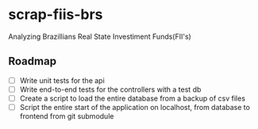 # scrap-fiis-brs
Analyzing Brazillians Real State Investiment Funds(FII's)

## Roadmap

- [ ] Write unit tests for the api
- [ ] Write end-to-end tests for the controllers with a test db
- [ ] Create a script to load the entire database from a backup of csv files
- [ ] Script the entire start of the application on localhost, from database to frontend from git submodule